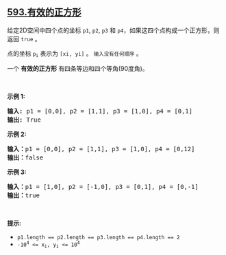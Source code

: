 ## [593.有效的正方形](https://leetcode.cn/problems/valid-square/)
<p>给定2D空间中四个点的坐标&nbsp;<code>p1</code>,&nbsp;<code>p2</code>,&nbsp;<code>p3</code>&nbsp;和&nbsp;<code>p4</code>，如果这四个点构成一个正方形，则返回 <code>true</code> 。</p>

<p>点的坐标&nbsp;<code>p<sub>i</sub></code> 表示为 <code>[xi, yi]</code> 。 <code>输入没有任何顺序</code> 。</p>

<p>一个 <strong>有效的正方形</strong> 有四条等边和四个等角(90度角)。</p>

<p>&nbsp;</p>

<p><strong>示例 1:</strong></p>

<pre>
<strong>输入:</strong> p1 = [0,0], p2 = [1,1], p3 = [1,0], p4 = [0,1]
<strong>输出:</strong> True
</pre>

<p><strong>示例 2:</strong></p>

<pre>
<strong>输入：</strong>p1 = [0,0], p2 = [1,1], p3 = [1,0], p4 = [0,12]
<b>输出：</b>false
</pre>

<p><strong>示例 3:</strong></p>

<pre>
<b>输入：</b>p1 = [1,0], p2 = [-1,0], p3 = [0,1], p4 = [0,-1]
<b>输出：</b>true
</pre>

<p>&nbsp;</p>

<p><strong>提示:</strong></p>

<ul>
	<li><code>p1.length == p2.length == p3.length == p4.length == 2</code></li>
	<li><code>-10<sup>4</sup>&nbsp;&lt;= x<sub>i</sub>, y<sub>i</sub>&nbsp;&lt;= 10<sup>4</sup></code></li>
</ul>
